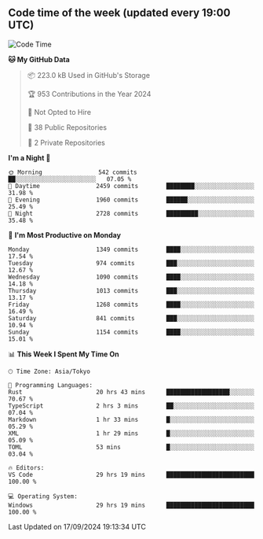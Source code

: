 ## Code time of the week (updated every 19:00 UTC)

<!--START_SECTION:waka-->
![Code Time](http://img.shields.io/badge/Code%20Time-3%2C644%20hrs%2011%20mins-blue)

**🐱 My GitHub Data** 

> 📦 223.0 kB Used in GitHub's Storage 
 > 
> 🏆 953 Contributions in the Year 2024
 > 
> 🚫 Not Opted to Hire
 > 
> 📜 38 Public Repositories 
 > 
> 🔑 2 Private Repositories 
 > 
**I'm a Night 🦉** 

```text
🌞 Morning                542 commits         ██░░░░░░░░░░░░░░░░░░░░░░░   07.05 % 
🌆 Daytime                2459 commits        ████████░░░░░░░░░░░░░░░░░   31.98 % 
🌃 Evening                1960 commits        ██████░░░░░░░░░░░░░░░░░░░   25.49 % 
🌙 Night                  2728 commits        █████████░░░░░░░░░░░░░░░░   35.48 % 
```
📅 **I'm Most Productive on Monday** 

```text
Monday                   1349 commits        ████░░░░░░░░░░░░░░░░░░░░░   17.54 % 
Tuesday                  974 commits         ███░░░░░░░░░░░░░░░░░░░░░░   12.67 % 
Wednesday                1090 commits        ████░░░░░░░░░░░░░░░░░░░░░   14.18 % 
Thursday                 1013 commits        ███░░░░░░░░░░░░░░░░░░░░░░   13.17 % 
Friday                   1268 commits        ████░░░░░░░░░░░░░░░░░░░░░   16.49 % 
Saturday                 841 commits         ███░░░░░░░░░░░░░░░░░░░░░░   10.94 % 
Sunday                   1154 commits        ████░░░░░░░░░░░░░░░░░░░░░   15.01 % 
```


📊 **This Week I Spent My Time On** 

```text
🕑︎ Time Zone: Asia/Tokyo

💬 Programming Languages: 
Rust                     20 hrs 43 mins      ██████████████████░░░░░░░   70.67 % 
TypeScript               2 hrs 3 mins        ██░░░░░░░░░░░░░░░░░░░░░░░   07.04 % 
Markdown                 1 hr 33 mins        █░░░░░░░░░░░░░░░░░░░░░░░░   05.29 % 
XML                      1 hr 29 mins        █░░░░░░░░░░░░░░░░░░░░░░░░   05.09 % 
TOML                     53 mins             █░░░░░░░░░░░░░░░░░░░░░░░░   03.04 % 

🔥 Editors: 
VS Code                  29 hrs 19 mins      █████████████████████████   100.00 % 

💻 Operating System: 
Windows                  29 hrs 19 mins      █████████████████████████   100.00 % 
```


 Last Updated on 17/09/2024 19:13:34 UTC
<!--END_SECTION:waka-->